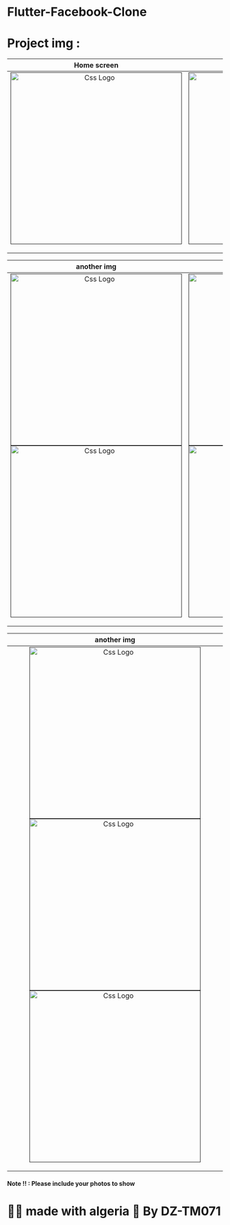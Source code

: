 # Flutter-Facebook-Clone

<h1>Project img :</h1>
<!--
![Screenshot_1632400007](https://user-images.githubusercontent.com/69757558/134506862-3227c378-6750-4755-a711-34a8341f9ec3.png) 1
![Screenshot_1632400015](https://user-images.githubusercontent.com/69757558/134506866-0e802400-6161-4952-8603-16dc6733fc43.png) 2
![Screenshot_1632400032](https://user-images.githubusercontent.com/69757558/134506892-b7f57daf-dd05-4796-ad18-c2ce33855e02.png) 3
![Screenshot_1632400035](https://user-images.githubusercontent.com/69757558/134506902-3d47497e-bc28-4274-8f3d-a53897efbeab.png) 4
![Screenshot_1632400037](https://user-images.githubusercontent.com/69757558/134506921-67dedc34-ed88-492b-ae16-a2a2f90d16f2.png) 5
![Screenshot_1632400048](https://user-images.githubusercontent.com/69757558/134506941-6eb0febb-41b4-40d2-bbe1-87227593e7b3.png) 6
![Screenshot_1632400051](https://user-images.githubusercontent.com/69757558/134506949-e4b1847f-d9f6-418b-bf29-147f056586de.png) 7
![Screenshot_1632400056](https://user-images.githubusercontent.com/69757558/134506961-af7896c2-0deb-4f87-b84d-92a37f1610ae.png)
![Screenshot_1632400058](https://user-images.githubusercontent.com/69757558/134506969-07baaa26-24a0-4e72-9878-c6a5a723c81d.png) -->






<table>
<thead>
<tr>
<th align="center">Home screen</th>
<th align="center">Splash screen</th>
<th align="center">Logo </th>

</tr>
</thead>
<tbody>
<tr>
  
<td align="center">
  <a target="_blank" rel="" href="">
        <img src="https://user-images.githubusercontent.com/69757558/134506866-0e802400-6161-4952-8603-16dc6733fc43.png" alt="Css Logo" with="200" height="400"/>

  </a></td>
  
<td align="center">
  <a target="_blank" rel="" href="">
      <img src="https://user-images.githubusercontent.com/69757558/134506862-3227c378-6750-4755-a711-34a8341f9ec3.png" alt="Css Logo" with="200" height="400"/>

  </a></td>
  
  
  <td align="center">
  <a target="_blank" rel="" href="">
      <img src="https://user-images.githubusercontent.com/69757558/134507274-d9d99a2c-fe24-4928-9d36-10b6966f4df2.png" alt="Css Logo" with="200" height="400"/>

  </a></td>
  
 
  
  
</tr>
</tbody>
</table>

<table>
<thead>
<tr>
  <th align="center">another img</th>
  <th align="center">another img</th>

</tr>
</thead>
<tbody>
<tr>
  
  
  <td align="center">
  <a target="_blank" rel="" href="">
<img src="https://user-images.githubusercontent.com/69757558/134506892-b7f57daf-dd05-4796-ad18-c2ce33855e02.png" alt="Css Logo" with="200" height="400"/>
<img src="https://user-images.githubusercontent.com/69757558/134506902-3d47497e-bc28-4274-8f3d-a53897efbeab.png" alt="Css Logo" with="200" height="400"/>

  </a></td>
  
   
  <td align="center">
  <a target="_blank" rel="" href="">
<img src="https://user-images.githubusercontent.com/69757558/134506921-67dedc34-ed88-492b-ae16-a2a2f90d16f2.png" alt="Css Logo" with="200" height="400"/>
<img src="https://user-images.githubusercontent.com/69757558/134506941-6eb0febb-41b4-40d2-bbe1-87227593e7b3.png" alt="Css Logo" with="200" height="400"/> 

  </a></td>
  
  
  
</tr>
</tbody>
</table>


<table>
<thead>
<tr>
  <th align="center">another img</th>
</tr>
</thead>
<tbody>
<tr>
  <!-- 6 -->
  <td align="center">
  <a target="_blank" rel="" href="">
  <img src="https://user-images.githubusercontent.com/69757558/134506949-e4b1847f-d9f6-418b-bf29-147f056586de.png" alt="Css Logo" with="200" height="400"/>
  <img src="https://user-images.githubusercontent.com/69757558/134506961-af7896c2-0deb-4f87-b84d-92a37f1610ae.png" alt="Css Logo" with="200" height="400"/>
    <img src="https://user-images.githubusercontent.com/69757558/134506969-07baaa26-24a0-4e72-9878-c6a5a723c81d.png" alt="Css Logo" with="200" height="400"/>
   
  </a></td>
  
   
  
</tr>
</tbody>
</table>


 
  
<h4> Note !! : Please include your photos to show </h4>
<h1> 🐱‍👤 made with algeria 🖤  By DZ-TM071</h1>


